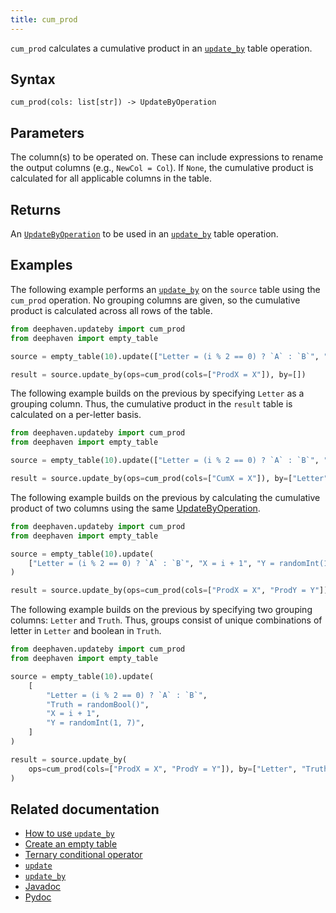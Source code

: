 ```yaml
---
title: cum_prod
---
```


`cum_prod` calculates a cumulative product in an [`update_by`](./updateBy.md) table operation.

## Syntax

```
cum_prod(cols: list[str]) -> UpdateByOperation
```

## Parameters

<ParamTable>
<Param name="cols" type="list[str]">

The column(s) to be operated on. These can include expressions to rename the output columns (e.g., `NewCol = Col`). If `None`, the cumulative product is calculated for all applicable columns in the table.

</Param>
</ParamTable>

## Returns

An [`UpdateByOperation`](./updateBy.md#parameters) to be used in an [`update_by`](./updateBy.md) table operation.

## Examples

The following example performs an [`update_by`](./updateBy.md) on the `source` table using the `cum_prod` operation. No grouping columns are given, so the cumulative product is calculated across all rows of the table.

```python order=result,source
from deephaven.updateby import cum_prod
from deephaven import empty_table

source = empty_table(10).update(["Letter = (i % 2 == 0) ? `A` : `B`", "X = i + 1"])

result = source.update_by(ops=cum_prod(cols=["ProdX = X"]), by=[])
```

The following example builds on the previous by specifying `Letter` as a grouping column. Thus, the cumulative product in the `result` table is calculated on a per-letter basis.

```python order=result,source
from deephaven.updateby import cum_prod
from deephaven import empty_table

source = empty_table(10).update(["Letter = (i % 2 == 0) ? `A` : `B`", "X = i + 1"])

result = source.update_by(ops=cum_prod(cols=["CumX = X"]), by=["Letter"])
```

The following example builds on the previous by calculating the cumulative product of two columns using the same [UpdateByOperation](./updateBy.md#parameters).

```python order=result,source
from deephaven.updateby import cum_prod
from deephaven import empty_table

source = empty_table(10).update(
    ["Letter = (i % 2 == 0) ? `A` : `B`", "X = i + 1", "Y = randomInt(1, 7)"]
)

result = source.update_by(ops=cum_prod(cols=["ProdX = X", "ProdY = Y"]), by=["Letter"])
```

The following example builds on the previous by specifying two grouping columns: `Letter` and `Truth`. Thus, groups consist of unique combinations of letter in `Letter` and boolean in `Truth`.

```python order=result,source
from deephaven.updateby import cum_prod
from deephaven import empty_table

source = empty_table(10).update(
    [
        "Letter = (i % 2 == 0) ? `A` : `B`",
        "Truth = randomBool()",
        "X = i + 1",
        "Y = randomInt(1, 7)",
    ]
)

result = source.update_by(
    ops=cum_prod(cols=["ProdX = X", "ProdY = Y"]), by=["Letter", "Truth"]
)
```

## Related documentation

- [How to use `update_by`](../../../how-to-guides/rolling-aggregations.md)
- [Create an empty table](../../../how-to-guides/new-and-empty-table.md#empty_table)
- [Ternary conditional operator](../../../how-to-guides/ternary-if-how-to.md)
- [`update`](../select/update.md)
- [`update_by`](./updateBy.md)
- [Javadoc](https://deephaven.io/core/javadoc/io/deephaven/api/updateby/UpdateByOperation.html#CumProd(java.lang.String...))
- [Pydoc](/core/pydoc/code/deephaven.updateby.html#deephaven.updateby.cum_prod)
